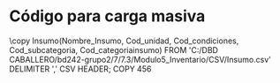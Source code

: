 # Código para carga masiva


\copy Insumo(Nombre_Insumo, Cod_unidad, Cod_condiciones, Cod_subcategoria, Cod_categoriainsumo) FROM 'C:/DBD CABALLERO/bd242-grupo2/7/7.3/Modulo5_Inventario/CSV/Insumo.csv' DELIMITER ',' CSV HEADER;
COPY 456

